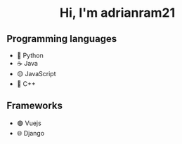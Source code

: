 <div align="center">
  <h1>Hi, I'm adrianram21</h1>
</div>

## Programming languages
- 🐍 Python
- ☕ Java
- 🟡 JavaScript
- 🔵 C++

## Frameworks
- 🟢 Vuejs
- 🌐 Django

